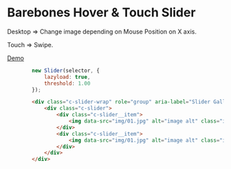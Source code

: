 # Barebones Hover & Touch Slider

Desktop => Change image depending on Mouse Position on X axis.

Touch => Swipe.

[Demo](https://kubism-dev.github.io/hover-slide/)

```javascript
		new Slider(selector, {
			lazyload: true,
            threshold: 1.00
		});
```

```html
        <div class="c-slider-wrap" role="group" aria-label="Slider Gallery">
            <div class="c-slider">
                <div class="c-slider__item">
                    <img data-src="img/01.jpg" alt="image alt" class="is-lazy" />
                </div>
                <div class="c-slider__item">
                    <img data-src="img/01.jpg" alt="image alt" class="is-lazy" />
                </div>
            </div>
        </div>
```